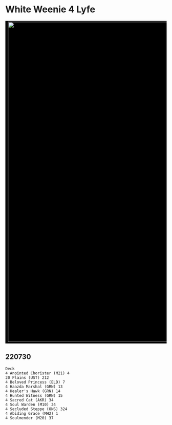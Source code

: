 # White Weenie 4 Lyfe

<table style="background-color:black;">
    <tr>
        <td>
            <img src="../Resources/White-Weenie-4-Lyfe-details.png" width="1000">
        </td>
    </tr>
</table> 


## 220730
```
Deck
4 Anointed Chorister (M21) 4
20 Plains (UST) 212
4 Beloved Princess (ELD) 7
4 Haazda Marshal (GRN) 13
4 Healer's Hawk (GRN) 14
4 Hunted Witness (GRN) 15
4 Sacred Cat (AKR) 34
4 Soul Warden (M10) 34
4 Secluded Steppe (ONS) 324
4 Abiding Grace (MH2) 1
4 Soulmender (M20) 37
```